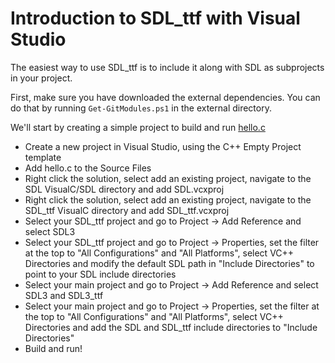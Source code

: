 
# Introduction to SDL_ttf with Visual Studio

The easiest way to use SDL_ttf is to include it along with SDL as subprojects in your project.

First, make sure you have downloaded the external dependencies. You can do that by running `Get-GitModules.ps1` in the external directory.

We'll start by creating a simple project to build and run [hello.c](hello.c)

- Create a new project in Visual Studio, using the C++ Empty Project template
- Add hello.c to the Source Files
- Right click the solution, select add an existing project, navigate to the SDL VisualC/SDL directory and add SDL.vcxproj
- Right click the solution, select add an existing project, navigate to the SDL_ttf VisualC directory and add SDL_ttf.vcxproj
- Select your SDL_ttf project and go to Project -> Add Reference and select SDL3
- Select your SDL_ttf project and go to Project -> Properties, set the filter at the top to "All Configurations" and "All Platforms", select VC++ Directories and modify the default SDL path in "Include Directories" to point to your SDL include directories
- Select your main project and go to Project -> Add Reference and select SDL3 and SDL3_ttf
- Select your main project and go to Project -> Properties, set the filter at the top to "All Configurations" and "All Platforms", select VC++ Directories and add the SDL and SDL_ttf include directories to "Include Directories"
- Build and run!

